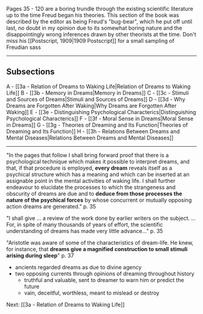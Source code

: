 Pages 35 - 120 are a boring trundle through the existing scientific literature up to the time Freud began his theories. This section of the book was described by the editor as being Freud's "bug-bear", which he put off until last, no doubt in my opinion due to its somewhat boring nature and the disappointingly wrong inferences drawn by other theorists at the time.  Don't miss his [[Postscript, 1909|1909 Postscript]] for a small sampling of Freudian sass

---

## Subsections

A - [[3a - Relation of Dreams to Waking Life|Relation of Dreams to Waking Life]]
B - [[3b - Memory in Dreams|Memory in Dreams]]
C - [[3c - Stimuli and Sources of Dreams|Stimuli and Sources of Dreams]]
D - [[3d - Why Dreams are Forgotten After Waking|Why Dreams are Forgotten After Waking]]
E - [[3e - Distinguishing Psychological Characterics|Distinguishing Psychological Characterics]]
F - [[3f - Moral Sense in Dreams|Moral Sense in Dreams]]
G - [[3g - Theories of Dreaming and Its Function|Theories of Dreaming and Its Function]]
H - [[3h - Relations Between Dreams and Mental Diseases|Relations Between Dreams and Mental Diseases]]

---

"In the pages that follow I shall bring forward proof that there is a psychological technique which makes it possible to interpret dreams, and that, if that procedure is employed, **every dream** reveals itself as a psychical structure which has a meaning and which can be inserted at an assignable point in the mental activities of waking life.  I shall further endeavour to elucidate the processes to which the strangeness and obscurity of dreams are due and to **deduce from those processes the nature of the psychical forces** by whose concurrent or mutually opposing action dreams are generated." p. 35

"I shall give ... a review of the work done by earlier writers on the subject. ... For, in spite of many thousands of years of effort, the scientific understanding of dreams has made very little advance..." p. 35

"Aristotle was aware of some of the characteristics of dream-life. He knew, for instance, that **dreams give a magnified construction to small stimuli arising during sleep**" p. 37

* ancients regarded dreams as due to divine agency
* two opposing currents through opinions of dreaming throughout history
	* truthful and valuable, sent to dreamer to warn him or predict the future
	* vain, deceitful, worthless, meant to mislead or destroy

Next: [[3a - Relation of Dreams to Waking Life]]
